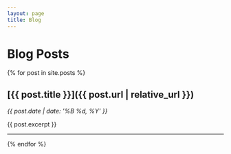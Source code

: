 ```yaml
---
layout: page
title: Blog
---
```


# Blog Posts

{% for post in site.posts %}
## [{{ post.title }}]({{ post.url | relative_url }})
*{{ post.date | date: '%B %d, %Y' }}*

{{ post.excerpt }}

---
{% endfor %}